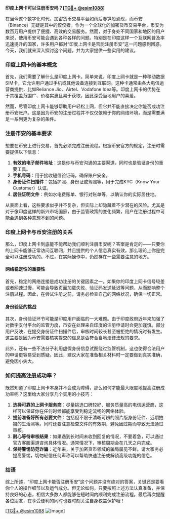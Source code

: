**印度上网卡可以注册币安吗？[[TG💪+ @esim1088](https://t.me/s/esim1088)]**

在当今这个数字化时代，加密货币交易平台如雨后春笋般涌现，而币安（Binance）无疑是其中的佼佼者。作为一个全球化的加密货币交易平台，币安为数百万用户提供了便捷、高效的交易服务。然而，对于身处不同国家和地区的用户来说，使用币安可能会遇到各种各样的问题。特别是在印度这样一个互联网普及率迅速提升的国家，许多用户都对“印度上网卡是否能注册币安”这一问题感到困惑。今天，我们就来深入探讨这个问题，并为大家提供一些实用的建议。

### 印度上网卡的基本概念

首先，我们需要了解什么是印度上网卡。简单来说，印度上网卡就是一种移动数据SIM卡，它允许用户通过手机或其他设备连接到互联网。这种卡通常由各大电信运营商提供，比如Reliance Jio、Airtel、Vodafone Idea等。印度上网卡的优势在于其覆盖范围广、价格实惠且易于获取，因此深受当地用户的喜爱。

然而，尽管印度上网卡能够帮助用户轻松上网，但它并不能直接决定你能否成功注册币安账户。这是因为币安的注册过程并不仅仅依赖于你的网络环境，而是需要满足一系列更为复杂的条件。

### 注册币安的基本要求

想要在币安上进行交易，首先必须完成注册流程。根据币安官方的规定，注册时需要提供以下信息：

1. **有效的电子邮件地址**：这是你与币安沟通的主要渠道，同时也是验证身份的重要工具。
2. **手机号码**：用于接收短信验证码，确保账户安全。
3. **身份证件扫描件**：包括护照、身份证或驾照等，用于完成KYC（Know Your Customer）认证。
4. **居住证明文件**：例如水电费账单、银行对账单等，以确认你的实际居住地。

从表面上看，这些要求似乎并不复杂，但实际上却隐藏着不少潜在的风险。尤其是对于像印度这样的新兴市场国家，由于监管政策的变化频繁，用户在注册过程中可能会遇到各种意想不到的问题。

### 印度上网卡与币安注册的关系

那么，印度上网卡到底能不能帮助我们顺利注册币安呢？答案是肯定的——只要你的上网卡能够正常访问互联网，并且提供的个人信息真实有效，那么理论上你是完全可以注册成功的。不过，在实际操作中，仍然存在一些需要注意的地方。

#### 网络稳定性的重要性

首先，稳定的网络连接是成功注册的关键因素之一。如果你的印度上网卡信号较差或者网速过慢，可能会导致页面加载失败、验证码发送延迟等问题，从而影响整个注册过程。因此，在尝试注册之前，请务必检查自己的网络状况，确保一切正常。

#### 身份验证的挑战

其次，身份验证环节可能是印度用户面临的一大难题。由于印度政府近年来加强了对数字支付平台的监管力度，币安在处理来自印度的注册申请时会更加谨慎。部分用户反映，在提交身份证件扫描件后，审核时间较长甚至被拒绝的情况时有发生。这主要是因为币安需要核实提交的信息是否符合当地法律法规的要求。

此外，还有一些不法分子利用虚假身份信息试图绕过监管机制，这也使得合法用户的申请更容易受到质疑。因此，建议大家在准备相关材料时一定要做到真实准确，避免因小失大。

### 如何提高注册成功率？

既然知道了印度上网卡本身并不会成为障碍，那么如何才能最大限度地提高注册成功率呢？这里给大家分享几个实用的小技巧：

1. **选择可靠的上网卡服务商**：尽量挑选口碑较好、服务质量高的电信运营商，这样可以保证你在任何时候都能享受到稳定流畅的网络体验。
2. **提前准备好所有必要文件**：包括但不限于清晰可辨的照片版身份证件、近期拍摄的生活照等。同时还要注意检查文件的有效期，避免因过期而导致无法通过审核。
3. **耐心等待审核结果**：如果遇到长时间未收到回复的情况，不要着急，可以通过官方客服渠道咨询具体情况。通常情况下，审核周期会在几天之内完成。
4. **保持警惕防范诈骗**：近年来，关于加密货币领域的骗局屡见不鲜。请大家务必提高警惕，切勿轻信任何声称可以帮助快速注册或解锁高级功能的信息。

### 结语

综上所述，“印度上网卡能否注册币安”这个问题并没有绝对的答案，关键还是要看你个人的操作细节以及运气成分。但无论如何，只要按照上述方法认真准备，并保持良好的心态，相信大多数人都能够在短时间内顺利完成注册流程。最后再次提醒各位朋友，在享受便利的同时也要时刻关注自身权益保护哦！

[[TG💪+ @esim1088](https://t.me/s/esim1088) ![Image](https://i.postimg.cc/4NQfJmqS/Snipaste-2025-05-13-00-14-12.png)]